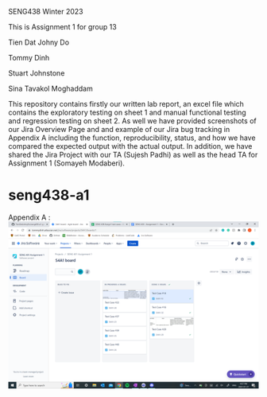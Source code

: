 SENG438 Winter 2023

This is Assignment 1 for group 13

Tien Dat Johny Do

Tommy Dinh 

Stuart Johnstone

Sina Tavakol Moghaddam



This repository contains firstly our written lab report, an excel file which contains the exploratory testing on sheet 1 and manual functional testing and regression testing on sheet 2. As well we have provided screenshots of our Jira Overview Page and and example of our Jira bug tracking in Appendix A including the function, reproducibility, status, and how we have compared the expected output with the actual output. In addition, we have shared the Jira Project with our TA (Sujesh Padhi) as well as the head TA for Assignment 1 (Somayeh Modaberi). 

# seng438-a1

Appendix A : 
![Jira](JiraOverview.png "Overview")
